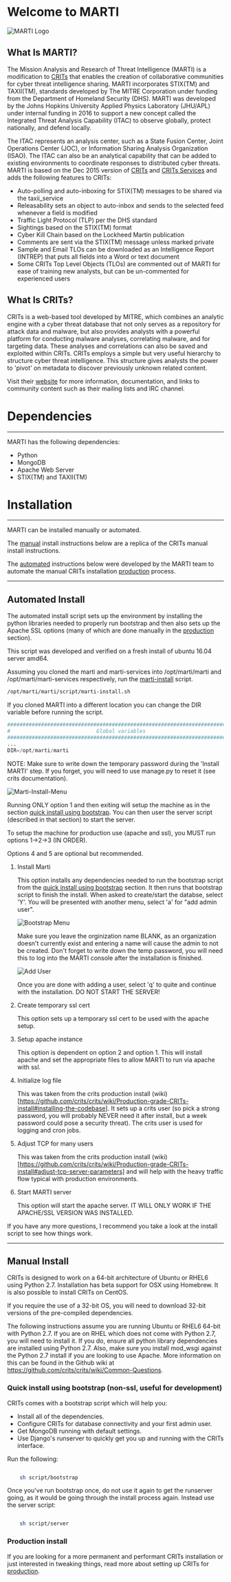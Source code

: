 # Welcome to MARTI

![MARTI Logo](extras/www/new_images/MARTI-logo-white-bkgd.png)

## What Is MARTI?

The Mission Analysis and Research of Threat Intelligence (MARTI) is a modification to [CRITs](#what-is-crits) that enables the creation of collaborative communities for cyber threat intelligence sharing. MARTI incorporates STIX(TM) and TAXII(TM), standards developed by The MITRE Corporation under funding from the Department of Homeland Security (DHS). MARTI was developed by the Johns Hopkins University Applied Physics Laboratory (JHU/APL) under internal funding in 2016 to support a new concept called the Integrated Threat Analysis Capability (ITAC) to observe globally, protect nationally, and defend locally. 

The ITAC represents an analysis center, such as a State Fusion Center, Joint Operations Center (JOC), or Information Sharing Analysis Organization (ISAO). The ITAC can also be an analytical capability that can be added to existing environments to coordinate responses to distributed cyber threats. MARTI is based on the Dec 2015 version of [CRITs](https://github.com/crits/crits/commit/af358a3e2897f92c13bb2de0bd0c0dd4e9455882) and [CRITs Services](https://github.com/crits/crits_services/commit/f5b92a40240d76d2f3667abebd043c45d85ffae4) and adds the following features to CRITs:

- Auto-polling and auto-inboxing for STIX(TM) messages to be shared via the taxii_service
- Releasability sets an object to auto-inbox and sends to the selected feed whenever a field is modified
- Traffic Light Protocol (TLP) per the DHS standard
- Sightings based on the STIX(TM) format
- Cyber Kill Chain based on the Lockheed Martin publication
- Comments are sent via the STIX(TM) message unless marked private
- Sample and Email TLOs can be downloaded as an Intelligence Report (INTREP) that puts all fields into a Word or text document
- Some CRITs Top Level Objects (TLOs) are commented out of MARTI for ease of training new analysts, but can be un-commented for experienced users

## What Is CRITs?

CRITs is a web-based tool developed by MITRE, which combines an analytic engine with a cyber threat database that not only serves as a repository for attack data and malware, but also provides analysts with a powerful platform for conducting malware analyses, correlating malware, and for targeting data. These analyses and correlations can also be saved and exploited within CRITs. CRITs employs a simple but very useful hierarchy to structure cyber threat intelligence. This structure gives analysts the power to 'pivot' on metadata to discover previously unknown related content.

Visit their [website](https://crits.github.io) for more information, documentation, and links to community content such as their mailing lists and IRC channel.

# Dependencies
---
MARTI has the following dependencies:
- Python
- MongoDB
- Apache Web Server
- STIX(TM) and TAXII(TM)

# Installation
---
MARTI can be installed manually or automated.

The [manual](#manual) install instructions below are a replica of the CRITs manual install instructions.

The [automated](#automated-install) instructions below were developed by the MARTI team to automate the manual CRITs installation [production](#production-install) process.

---

## Automated Install

The automated install script sets up the environment by installing the python libraries needed to properly run bootstrap and then also sets up the Apache SSL options (many of which are done manually in the [production](#production-crits-install) section).

This script was developed and verified on a fresh install of ubuntu 16.04 server amd64.

Assuming you cloned the marti and marti-services into /opt/marti/marti and /opt/marti/marti-services respectively, run the [marti-install](script/marti-install.sh) script. 

```bash
/opt/marti/marti/script/marti-install.sh
```

If you cloned MARTI into a different location you can change the DIR variable before running the script.

```python
##############################################################################
#                            Global variables                                #
##############################################################################
...
DIR=/opt/marti/marti
```

NOTE: Make sure to write down the temporary password during the 'Install MARTI' step. If you forget, you will need to use manage.py to reset it (see crits documentation).

![Marti-Install-Menu](images/marti-install.png)

Running ONLY option 1 and then exiting will setup the machine as in the section [quick install using bootstrap](#quick-install-using-bootstrap-non-ssl-useful-for-development). You can then user the server script (described in that section) to start the server.

To setup the machine for production use (apache and ssl), you MUST run options 1->2->3 (IN ORDER). 

Options 4 and 5 are optional but recommended.


1. Install Marti

    This option installs any dependencies needed to run the bootstrap script from the [quick install using bootstrap](#quick-install-using-bootstrap-non-ssl-useful-for-development) section. It then runs that bootstrap script to finish the install.
    When asked to create/start the databse, select 'Y'.
    You will be presented with another menu, select 'a' for "add admin user". 
    
    ![Bootstrap Menu](images/bootstrap_menu.png)
    
    Make sure you leave the orginization name BLANK, as an organization doesn't currently exist and entering a name will cause the admin to not be created. Don't forget to write down the temp password, you will need this to log into the MARTI console after the installation is finished.

    ![Add User](images/add_user.png)

    Once you are done with adding a user, select 'q' to quite and continue with the installation. DO NOT START THE SERVER!

       
2. Create temporary ssl cert

    This option sets up a temporary ssl cert to be used with the apache setup. 


3. Setup apache instance

    This option is dependent on option 2 and option 1. This will install apache and set the appropriate files to allow MARTI to run via apache with ssl.


4. Initialize log file

    This was taken from the crits production install (wiki)[https://github.com/crits/crits/wiki/Production-grade-CRITs-install#installing-the-codebase]. It sets up a crits user (so pick a strong password, you will probably NEVER need it after install, but a week password could pose a security threat). The crits user is used for logging and cron jobs.


5. Adjust TCP for many users

    This was taken from the crits production install (wiki)[https://github.com/crits/crits/wiki/Production-grade-CRITs-install#adjust-tcp-server-parameters] and will help with the heavy traffic flow typical with production environments. 


6. Start MARTI server

    This option will start the apache server. IT WILL ONLY WORK IF THE APACHE/SSL VERSION WAS INSTALLED.


If you have any more questions, I recommend you take a look at the install script to see how things work.

---

## Manual Install

CRITs is designed to work on a 64-bit architecture of Ubuntu or RHEL6 using Python 2.7. Installation has beta support for OSX using Homebrew. It is also possible to install CRITs on CentOS.

If you require the use of a 32-bit OS, you will need to download 32-bit versions of the pre-compiled dependencies.

The following instructions assume you are running Ubuntu or RHEL6 64-bit with Python 2.7. If you are on RHEL which does not come with Python 2.7, you will need to install it. If you do, ensure all python library dependencies are installed using Python 2.7. Also, make sure you install mod_wsgi against the Python 2.7 install if you are looking to use Apache. More information on this can be found in the Github wiki at https://github.com/crits/crits/wiki/Common-Questions.

### Quick install using bootstrap (non-ssl, useful for development)

CRITs comes with a bootstrap script which will help you:

* Install all of the dependencies.
* Configure CRITs for database connectivity and your first admin user.
* Get MongoDB running with default settings.
* Use Django's runserver to quickly get you up and running with the CRITs interface.

Run the following:

```bash

    sh script/bootstrap
```

Once you've run bootstrap once, do not use it again to get the runserver going, as it would be going through the install process again. Instead use the server script:

```bash

    sh script/server
```

### Production install

If you are looking for a more permanent and performant CRITs installation or just interested in tweaking things, read more about setting up CRITs for [production](https://github.com/crits/crits/wiki/Production-grade-CRITs-install).

